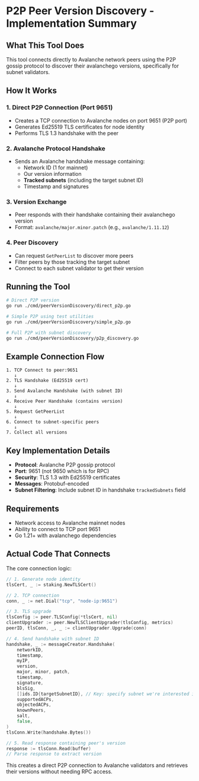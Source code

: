 # P2P Peer Version Discovery - Implementation Summary

## What This Tool Does

This tool connects directly to Avalanche network peers using the P2P gossip protocol to discover their avalanchego versions, specifically for subnet validators.

## How It Works

### 1. Direct P2P Connection (Port 9651)
- Creates a TCP connection to Avalanche nodes on port 9651 (P2P port)
- Generates Ed25519 TLS certificates for node identity
- Performs TLS 1.3 handshake with the peer

### 2. Avalanche Protocol Handshake
- Sends an Avalanche handshake message containing:
  - Network ID (1 for mainnet)
  - Our version information
  - **Tracked subnets** (including the target subnet ID)
  - Timestamp and signatures

### 3. Version Exchange
- Peer responds with their handshake containing their avalanchego version
- Format: `avalanche/major.minor.patch` (e.g., `avalanche/1.11.12`)

### 4. Peer Discovery
- Can request `GetPeerList` to discover more peers
- Filter peers by those tracking the target subnet
- Connect to each subnet validator to get their version

## Running the Tool

```bash
# Direct P2P version
go run ./cmd/peerVersionDiscovery/direct_p2p.go

# Simple P2P using test utilities
go run ./cmd/peerVersionDiscovery/simple_p2p.go

# Full P2P with subnet discovery
go run ./cmd/peerVersionDiscovery/p2p_discovery.go
```

## Example Connection Flow

```
1. TCP Connect to peer:9651
   ↓
2. TLS Handshake (Ed25519 cert)
   ↓
3. Send Avalanche Handshake (with subnet ID)
   ↓
4. Receive Peer Handshake (contains version)
   ↓
5. Request GetPeerList
   ↓
6. Connect to subnet-specific peers
   ↓
7. Collect all versions
```

## Key Implementation Details

- **Protocol**: Avalanche P2P gossip protocol
- **Port**: 9651 (not 9650 which is for RPC)
- **Security**: TLS 1.3 with Ed25519 certificates
- **Messages**: Protobuf-encoded
- **Subnet Filtering**: Include subnet ID in handshake `trackedSubnets` field

## Requirements

- Network access to Avalanche mainnet nodes
- Ability to connect to TCP port 9651
- Go 1.21+ with avalanchego dependencies

## Actual Code That Connects

The core connection logic:

```go
// 1. Generate node identity
tlsCert, _ := staking.NewTLSCert()

// 2. TCP connection
conn, _ := net.Dial("tcp", "node-ip:9651")

// 3. TLS upgrade
tlsConfig := peer.TLSConfig(*tlsCert, nil)
clientUpgrader := peer.NewTLSClientUpgrader(tlsConfig, metrics)
peerID, tlsConn, _, _ := clientUpgrader.Upgrade(conn)

// 4. Send handshake with subnet ID
handshake, _ := messageCreator.Handshake(
    networkID,
    timestamp,
    myIP,
    version,
    major, minor, patch,
    timestamp,
    signature,
    blsSig,
    []ids.ID{targetSubnetID}, // Key: specify subnet we're interested in
    supportedACPs,
    objectedACPs,
    knownPeers,
    salt,
    false,
)
tlsConn.Write(handshake.Bytes())

// 5. Read response containing peer's version
response := tlsConn.Read(buffer)
// Parse response to extract version
```

This creates a direct P2P connection to Avalanche validators and retrieves their versions without needing RPC access.